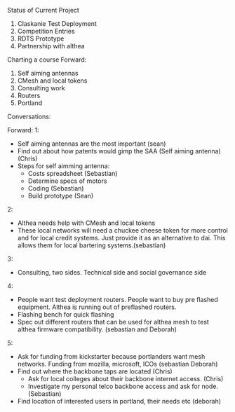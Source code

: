 Status of Current Project

 1. Claskanie Test Deployment
 2. Competition Entries
 3. RDTS Prototype
 4. Partnership with althea

Charting a course Forward:

 1. Self aiming antennas
 2. CMesh and local tokens
 3. Consulting work
 4. Routers
 5. Portland



Conversations:


Forward:
1: 
  * Self aiming antennas are the most important (sean)
  * Find out about how patents would gimp the SAA (Self aiming antenna) (Chris)
  * Steps for self aimming antenna:
    * Costs spreadsheet (Sebastian)
    * Determine specs of motors 
    * Coding (Sebastian) 
    * Build prototype (Sean)

2:
 * Althea needs help with CMesh and local tokens
 * These local networks will need a chuckee cheese token for more control and for local credit systems. Just provide it as an alternative to dai. This allows them for local bartering systems.(sebastian)

3:
 * Consulting, two sides. Technical side and social governance side

4:
 * People want test deployment routers. People want to buy pre flashed equipment. Althea is running out of preflashed routers.
 * Flashing bench for quick flashing
 * Spec out different routers that can be used for althea mesh to test althea firmware compatibility. (sebastian and Deborah)

5: 
 * Ask for funding from kickstarter because portlanders want mesh networks. Funding from mozilla, microsoft, ICOs (sebastian Deborah)
 * Find out where the backbone taps are located (Chris)
   * Ask for local colleges about their backbone internet access. (Chris)
   * Investigate my personal telco backbone access and ask for node. (Sebastian)
 * Find location of interested users in portland, their needs etc (deborah)


